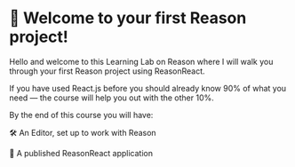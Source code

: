 #  :wave: Welcome to your first Reason project!

Hello and welcome to this Learning Lab on Reason where I will walk you through your first Reason project using ReasonReact.

If you have used React.js before you should already know 90% of what you need — the course will help you out with the other 10%.

By the end of this course you will have:

🛠 An Editor, set up to work with Reason

🚀 A published ReasonReact application
